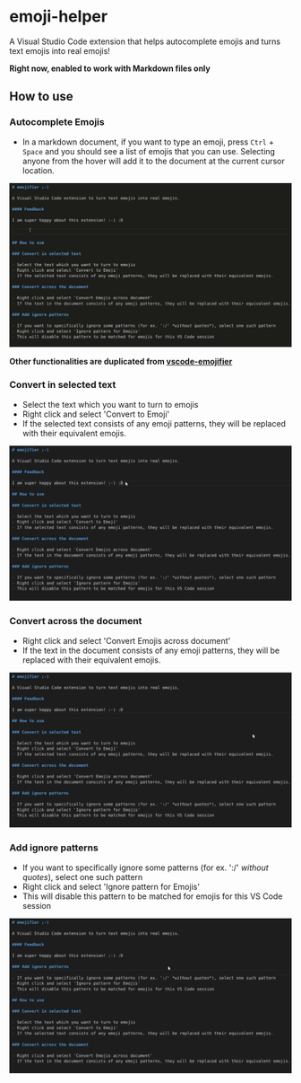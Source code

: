 # emoji-helper

A Visual Studio Code extension that helps autocomplete emojis and turns text emojis into real emojis!

**Right now, enabled to work with Markdown files only**

## How to use

### Autocomplete Emojis

- In a markdown document, if you want to type an emoji, press `Ctrl` + `Space` and you should see a list of emojis that you can use. Selecting anyone from the hover will add it to the document at the current cursor location.

![Demo](https://raw.githubusercontent.com/devenbansod/vscode-emoji-helper/master/demo/autocomplete.gif)

**Other functionalities are duplicated from [vscode-emojifier](https://github.com/devenbansod/vscode-emojifier)**

### Convert in selected text

- Select the text which you want to turn to emojis
- Right click and select 'Convert to Emoji'
- If the selected text consists of any emoji patterns, they will be replaced with their equivalent emojis.

![Demo](https://raw.githubusercontent.com/devenbansod/vscode-emoji-helper/master/demo/changeSelection.gif)


### Convert across the document

- Right click and select 'Convert Emojis across document'
- If the text in the document consists of any emoji patterns, they will be replaced with their equivalent emojis.

![Demo](https://raw.githubusercontent.com/devenbansod/vscode-emoji-helper/master/demo/changeAcrossDocument.gif)

### Add ignore patterns

- If you want to specifically ignore some patterns (for ex. ':/' *without quotes*), select one such pattern
- Right click and select 'Ignore pattern for Emojis'
- This will disable this pattern to be matched for emojis for this VS Code session

![Demo](https://raw.githubusercontent.com/devenbansod/vscode-emoji-helper/master/demo/addIgnorePattern.gif)


